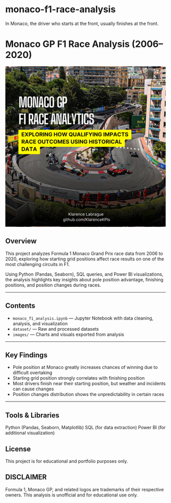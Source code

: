 # monaco-f1-race-analysis
In Monaco, the driver who starts at the front, usually finishes at the front.

# Monaco GP F1 Race Analysis (2006–2020)

![Monaco GP](https://github.com/KlarenceKPIs/monaco-f1-race-analysis/blob/main/Monaco%20GP.png)

## Overview

This project analyzes Formula 1 Monaco Grand Prix race data from 2006 to 2020, exploring how starting grid positions affect race results on one of the most challenging circuits in F1.

Using Python (Pandas, Seaborn), SQL queries, and Power BI visualizations, the analysis highlights key insights about pole position advantage, finishing positions, and position changes during races.

---

## Contents

- `monaco_f1_analysis.ipynb` — Jupyter Notebook with data cleaning, analysis, and visualization  
- `dataset/` — Raw and processed datasets
- `images/` — Charts and visuals exported from analysis  

---

## Key Findings

- Pole position at Monaco greatly increases chances of winning due to difficult overtaking  
- Starting grid position strongly correlates with finishing position  
- Most drivers finish near their starting position, but weather and incidents can cause changes  
- Position changes distribution shows the unpredictability in certain races  

---

## Tools & Libraries
Python (Pandas, Seaborn, Matplotlib)
SQL (for data extraction)
Power BI (for additional visualization)

## License
This project is for educational and portfolio purposes only.

## DISCLAIMER
Formula 1, Monaco GP, and related logos are trademarks of their respective owners. This analysis is unofficial and for educational use only.
